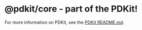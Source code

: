 # @pdkit/core - part of the PDKit!

For more information on PDKit, see the [PDKit README.md](https://github.com/justinm/pdkit/blob/main/README.md).
